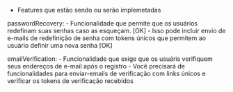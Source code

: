 - Features que estão sendo ou serão implemetadas

passwordRecovery: 
    - Funcionalidade que permite que os usuários redefinam suas senhas caso as esqueçam. [OK]
    - Isso pode incluir envio de e-mails de redefinição de senha com tokens únicos que permitem ao usuário definir uma nova senha [OK]

emailVerification: 
    - Funcionalidade que exige que os usuáris verifiquem seus endereços de e-mail após o registro
    - Você precisará de funcionalidades para enviar-emails de verificação com links únicos e verificar os tokens de verificação recebidos